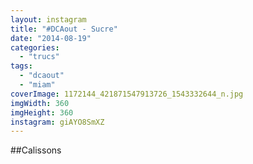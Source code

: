 ```yaml
---
layout: instagram
title: "#DCAout - Sucre"
date: "2014-08-19"
categories: 
  - "trucs"
tags: 
  - "dcaout"
  - "miam"
coverImage: 1172144_421871547913726_1543332644_n.jpg
imgWidth: 360
imgHeight: 360
instagram: giAYO8SmXZ
---
```


##Calissons

